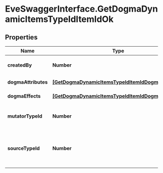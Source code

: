 # EveSwaggerInterface.GetDogmaDynamicItemsTypeIdItemIdOk

## Properties
Name | Type | Description | Notes
------------ | ------------- | ------------- | -------------
**createdBy** | **Number** | The ID of the character who created the item | 
**dogmaAttributes** | [**[GetDogmaDynamicItemsTypeIdItemIdDogmaAttribute]**](GetDogmaDynamicItemsTypeIdItemIdDogmaAttribute.md) | dogma_attributes array | 
**dogmaEffects** | [**[GetDogmaDynamicItemsTypeIdItemIdDogmaEffect]**](GetDogmaDynamicItemsTypeIdItemIdDogmaEffect.md) | dogma_effects array | 
**mutatorTypeId** | **Number** | The type ID of the mutator used to generate the dynamic item. | 
**sourceTypeId** | **Number** | The type ID of the source item the mutator was applied to create the dynamic item. | 


